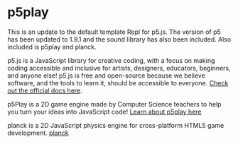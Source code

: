 # p5play

This is an update to the default template Repl for p5.js. The version of p5 has been updated to 1.9.1 and the sound library has also been included. Also included is p5play and planck. 

p5.js is a JavaScript library for creative coding, with a focus on making coding accessible and inclusive for artists, designers, educators, beginners, and anyone else! p5.js is free and open-source because we believe software, and the tools to learn it, should be accessible to everyone. [Check out the official docs here](https://p5js.org/reference/).

p5Play is a 2D game engine made by Computer Science teachers to help you turn your ideas into JavaScript code! [Learn about p5play here](https://p5play.org/learn/)

planck is a 2D JavaScript physics engine for cross-platform HTML5 game development. [planck](https://piqnt.com/planck.js/)